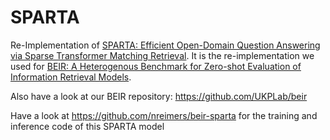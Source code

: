 # SPARTA
Re-Implementation of [SPARTA: Efficient Open-Domain Question Answering via Sparse Transformer Matching Retrieval](https://arxiv.org/abs/2009.13013). It is the re-implementation we used for [BEIR: A Heterogenous Benchmark for Zero-shot Evaluation of Information Retrieval Models](https://arxiv.org/abs/2104.08663).

Also have a look at our BEIR repository: https://github.com/UKPLab/beir


Have a look at https://github.com/nreimers/beir-sparta for the training and inference code of this SPARTA model

